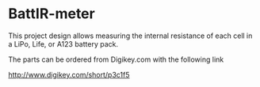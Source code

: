 # BattIR-meter
This project design allows measuring the internal resistance of each cell in a LiPo, Life, or A123 battery pack.

The parts can be ordered from Digikey.com with the following link

http://www.digikey.com/short/p3c1f5
